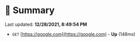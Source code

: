 # 📖 Summary
Last updated: **12/28/2021, 8:49:54 PM**

- `GET` [https://google.com](https://google.com) - **Up** (148ms)
